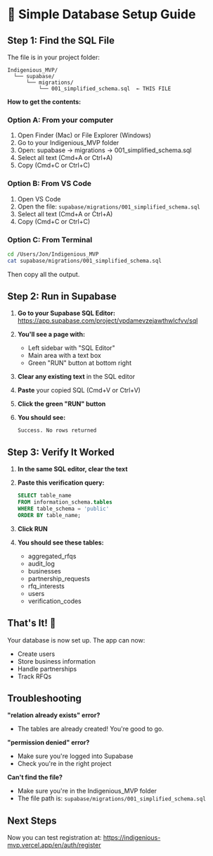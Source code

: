 # 🎯 Simple Database Setup Guide

## Step 1: Find the SQL File

The file is in your project folder:
```
Indigenious_MVP/
  └── supabase/
      └── migrations/
          └── 001_simplified_schema.sql  ← THIS FILE
```

**How to get the contents:**

### Option A: From your computer
1. Open Finder (Mac) or File Explorer (Windows)
2. Go to your Indigenious_MVP folder
3. Open: supabase → migrations → 001_simplified_schema.sql
4. Select all text (Cmd+A or Ctrl+A)
5. Copy (Cmd+C or Ctrl+C)

### Option B: From VS Code
1. Open VS Code
2. Open the file: `supabase/migrations/001_simplified_schema.sql`
3. Select all text (Cmd+A or Ctrl+A)
4. Copy (Cmd+C or Ctrl+C)

### Option C: From Terminal
```bash
cd /Users/Jon/Indigenious_MVP
cat supabase/migrations/001_simplified_schema.sql
```
Then copy all the output.

## Step 2: Run in Supabase

1. **Go to your Supabase SQL Editor:**
   https://app.supabase.com/project/vpdamevzejawthwlcfvv/sql

2. **You'll see a page with:**
   - Left sidebar with "SQL Editor"
   - Main area with a text box
   - Green "RUN" button at bottom right

3. **Clear any existing text** in the SQL editor

4. **Paste** your copied SQL (Cmd+V or Ctrl+V)

5. **Click the green "RUN" button**

6. **You should see:**
   ```
   Success. No rows returned
   ```

## Step 3: Verify It Worked

1. **In the same SQL editor, clear the text**

2. **Paste this verification query:**
   ```sql
   SELECT table_name 
   FROM information_schema.tables 
   WHERE table_schema = 'public' 
   ORDER BY table_name;
   ```

3. **Click RUN**

4. **You should see these tables:**
   - aggregated_rfqs
   - audit_log
   - businesses
   - partnership_requests
   - rfq_interests
   - users
   - verification_codes

## That's It! 🎉

Your database is now set up. The app can now:
- Create users
- Store business information
- Handle partnerships
- Track RFQs

## Troubleshooting

**"relation already exists" error?**
- The tables are already created! You're good to go.

**"permission denied" error?**
- Make sure you're logged into Supabase
- Check you're in the right project

**Can't find the file?**
- Make sure you're in the Indigenious_MVP folder
- The file path is: `supabase/migrations/001_simplified_schema.sql`

## Next Steps
Now you can test registration at:
https://indigenious-mvp.vercel.app/en/auth/register